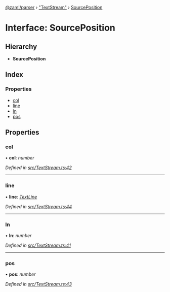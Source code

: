 [@zaml/parser](../README.md) › ["TextStream"](../modules/_textstream_.md) › [SourcePosition](_textstream_.sourceposition.md)

# Interface: SourcePosition

## Hierarchy

* **SourcePosition**

## Index

### Properties

* [col](_textstream_.sourceposition.md#col)
* [line](_textstream_.sourceposition.md#line)
* [ln](_textstream_.sourceposition.md#ln)
* [pos](_textstream_.sourceposition.md#pos)

## Properties

###  col

• **col**: *number*

*Defined in [src/TextStream.ts:42](https://github.com/nexushubs/zaml-lang/blob/4389e8b/packages/zaml-parser/src/TextStream.ts#L42)*

___

###  line

• **line**: *[TextLine](../classes/_textline_.textline.md)*

*Defined in [src/TextStream.ts:44](https://github.com/nexushubs/zaml-lang/blob/4389e8b/packages/zaml-parser/src/TextStream.ts#L44)*

___

###  ln

• **ln**: *number*

*Defined in [src/TextStream.ts:41](https://github.com/nexushubs/zaml-lang/blob/4389e8b/packages/zaml-parser/src/TextStream.ts#L41)*

___

###  pos

• **pos**: *number*

*Defined in [src/TextStream.ts:43](https://github.com/nexushubs/zaml-lang/blob/4389e8b/packages/zaml-parser/src/TextStream.ts#L43)*
